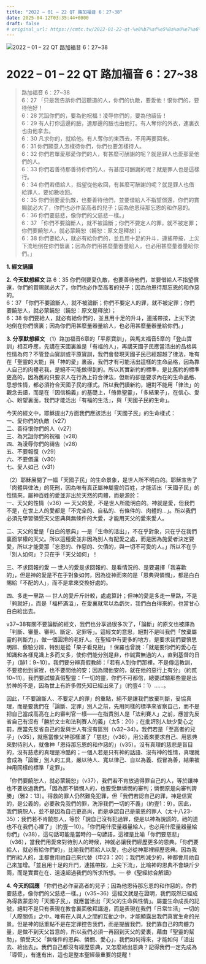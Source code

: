 ```yaml
---
title: "2022 – 01 – 22 QT 路加福音 6：27~38"
date: 2025-04-12T03:35:44+0800
draft: false
# original_url: https://cmtc.tw/2022-01-22-qt-%e8%b7%af%e5%8a%a0%e7%a6%8f%e9%9f%b3-6%ef%bc%9a2738
---
```


![2022 – 01 – 22 QT 路加福音 6：27\~38](/images/qt.jpg   "2022 – 01 – 22 QT 路加福音 6：27\~38")

# 2022 – 01 – 22 QT 路加福音 6：27\~38

> 路加福音 6：27\~38  
> 6：27 「只是我告訴你們這聽道的人，你們的仇敵，要愛他！恨你們的，要待他好！  
> 6：28 咒詛你們的，要為他祝福！凌辱你們的，要為他禱告！  
> 6：29 有人打你這邊的臉，連那邊的臉也由他打。有人奪你的外衣，連裏衣也由他拿去。  
> 6：30 凡求你的，就給他。有人奪你的東西去，不用再要回來。  
> 6：31 你們願意人怎樣待你們，你們也要怎樣待人。  
> 6：32 你們若單愛那愛你們的人，有甚麼可酬謝的呢？就是罪人也愛那愛他們的人。  
> 6：33 你們若善待那善待你們的人，有甚麼可酬謝的呢？就是罪人也是這樣行。  
> 6：34 你們若借給人，指望從他收回，有甚麼可酬謝的呢？就是罪人也借給罪人，要如數收回。  
> 6：35 你們倒要愛仇敵，也要善待他們，並要借給人不指望償還，你們的賞賜就必大了，你們也必作至高者的兒子；因為他恩待那忘恩的和作惡的。  
> 6：36 你們要慈悲，像你們的父慈悲一樣。」  
> 6：37 「你們不要論斷人，就不被論斷；你們不要定人的罪，就不被定罪；你們要饒恕人，就必蒙饒恕（饒恕：原文是釋放）；  
> 6：38 你們要給人，就必有給你們的，並且用十足的升斗，連搖帶按，上尖下流地倒在你們懷裏；因為你們用甚麼量器量給人，也必用甚麼量器量給你們。」

**1. 經文誦讀**

**2.  今天默想經文**
路 6：35 你們倒要愛仇敵，也要善待他們，並要借給人不指望償還，你們的賞賜就必大了，你們也必作至高者的兒子；因為他恩待那忘恩的和作惡的。  
6：37 「你們不要論斷人，就不被論斷；你們不要定人的罪，就不被定罪；你們要饒恕人，就必蒙饒恕（饒恕：原文是釋放）；  
6：38 你們要給人，就必有給你們的，並且用十足的升斗，連搖帶按，上尖下流地倒在你們懷裏；因為你們用甚麼量器量給人，也必用甚麼量器量給你們。」

**3. 分享默想經文**
（1）路加福音6章的「平原寶訓」，與馬太福音5章的「登山寶訓」相互呼應，先講在天國裏誰是「有福的人」，再講天國子民應當活出的品格與性情為何？不管登山寶訓或平原寶訓，我們會發現天國子民已經超越了律法，唯有在「聖靈的大能」與「神的愛」裏面，我們才有可能活出這樣的生命品格，因為靠人自己的肉體老我，是絕不可能做得到的。所以其實新約的標準，是比舊約的標準更高的，因為舊約只要求人在行為上符合律法，但新約卻是要求內在的生命品格、思想性情，都必須符合天國子民的樣式。所以我們讀新約，絕對不能用「律法」的觀念去讀，而是在「因信稱義」的基礎上，「倚靠聖靈」，「多結果子」，在信心、愛心、盼望裏面，我們才能活出「有福的生活」，與「天國子民的生命」。

今天的經文中，耶穌提出7方面我們應該活出「天國子民」的生命樣式：  
一、愛你們的仇敵（v27）  
二、善待恨你們的人（v27）  
三、為咒詛你們的祝福（v28）  
四、為淩辱你們的禱告（v28）  
五、不要報復（v29）  
六、不要償還（v30）  
七、愛人如己（v31）

（2）耶穌展開了一幅「天國子民」的生命景象，是世人所不明白的。耶穌宣告了「肉體與律法」的死刑，因為唯有真正屬神屬靈的百姓，才能活出「天國子民」的性情來。屬神百姓的愛並非出於天然的肉體，而是源於：  
一、天父的性情（v36）— 天父的愛，不是世人所能明白的。神就是愛，但我們不是，在世上人的愛都是「不完全的、自私的、有條件的、肉體的…」。所以我們必須先學習領受天父恩典與無條件的大愛，才能用天父的愛來愛人。

二、天父的愛是「白白的恩典」—是「生命的活出」，不在乎對象，只在乎在我們裏面掌權的天父。所以這種愛並非因為別人有配愛之處，而是因為施愛者決定要愛，所以才能愛那「忘恩的、作惡的、欠債的，與一切不可愛的人。」所以不在乎「別人如何」？只在乎「天父如何」！

三、不求回報的愛 — 世人的愛是求回報的、是看情況的、是要選擇「我喜歡的」，但是神的愛是不在乎對象如何，因為從神而來的是「恩典與憐憫」，都是白白賜給「不配的人」，而不是拿來交換好處的。

四、多走一里路 — 世人的愛斤斤計較，處處算計；但神的愛是多走一里路，不是「夠就好」，而是「福杯滿溢」，在愛裏就常以為虧欠，我們白白得來的，也當甘心白白給出去。

v37\~38有關不要論斷的經文，我們也分享過很多次了，「論斷」的原文也被譯為「判斷、審量、審判、斷定、定罪等」。這經文的意思，絕對不是叫我們「放棄屬靈的判斷力」，做一個圓滑的老好人。在聖經中有更多的地方，是要求我們要慎思明辨、察驗分辨，特別是從「果子看見樹」！保羅也曾說：「就是要你們的愛心在知識和各樣見識上多而又多，使你們能分別是非，作誠實無過的人，直到基督的日子」（腓1：9\~10）。我們要分辨真假教師：「若有人到你們那裡，不是傳這教訓，不要接他到家裡，也不要問他的安；因為問他安的，就在他的惡行上有分」（約貳10\~11）。我們要試驗真假聖靈：「一切的靈，你們不可都信，總要試驗那些靈是出於神的不是，因為世上有許多假先知已經出來了」（約壹4：1）……。

因此，「不要論斷人、不要定人的罪」的重點，絕不是讓我們放棄判斷，妥協真理，而是要我們在「論斷、定罪」別人之前，先用同樣的標準來省察自己，而不是把自己當成高高在上的審判官一樣——在指責別人是「法利賽人」之前，應當先反省自己有沒有「勝於文士和法利賽人的義」（太5：20）；在批評別人缺少愛心之前，應當先反省自己的愛與世人有沒有區別（v32\~34）。我們若是「至高者的兒子」（v35），就應當像父神那樣滿了「慈悲」（v36），用公義來要求自己、用恩典來對待別人，就像神「恩待那忘恩的和作惡的」（v35）。沒有真理的慈悲是盲目的，沒有慈悲的真理是冷酷的；一個人若是只有神的話語、沒有神的性情，真理就會成為「論斷」別人的工具，嚴以待人、寬以律己、自以為義、假冒為善，結果被神用同樣的標準「定罪」。

「你們要饒恕人，就必蒙饒恕」（v37），我們若不肯放過得罪自己的人，等於讓神也不要放過我們。「因為那不憐憫人的，也要受無憐憫的審判；憐憫原是向審判誇勝」（雅2：13）。得救的罪人仍然難免犯罪，但「我們若認自己的罪，神是信實的，是公義的，必要赦免我們的罪，洗淨我們一切的不義」（約壹1：9）。因此，我們饒恕人，並不是因為自己更高尚，而是承認自己是蒙恩的罪人（太十八23-35）；我們若不肯饒恕人，等於「說自己沒有犯過罪，便是以神為說謊的，祂的道也不在我們心裡了」（約壹一10）。「你們用什麼量器量給人，也必用什麼量器量給你們」（v38），這句話可能是當時的一句諺語，這裡是比喻「你們要慈悲」（v36），當我們用愛來對待別人的時候，神就必讓我們經歷更多的恩典。「你們要給人，就必有給你們的」，比喻我們若給人以愛，也必從神那裡經歷恩典。因為我們所給人的，主都會用祂自己來代替（申23：20）；我們所減少的，神都會用祂自己來加增。「並且用十足的升鬥，連搖帶按，上尖下流」，比喻神的恩典不會缺斤少兩，而是實實在在、遠遠超過我們的所求所想。— 參《聖經綜合解讀》

**4. 今天的回應**
「你們也必作至高者的兒子；因為他恩待那忘恩的和作惡的。你們要慈悲，像你們的父慈悲一樣。」（v35\~36）這經文就是在證明，我們既然已經成為得救蒙恩的「天國子民」，就應當活出「天父的生命與性情」。屬靈生命成長的記號，絕對不是只有表現在教會裏面敬拜講道，而是表現在我們「日常生活」一切的「人際關係」之中。唯有在人與人之間的互動之中，才能顯露出我們真實生命的光景。但是神的話重點不是在定罪控告我們，而是提醒我們，我們靠自己的肉體力量，是做不到天父旨意的，所以我們必須一再回到天父的愛裏，藉由「聖靈的幫助」，領受天父「無條件的恩典、憐憫、愛心」，我們如何得來，才能如何「活出去、給出去」。我們自己都沒有經歷恩典，又怎麼給出恩典？記得我們一定先成為「導管」，有進有出，這也是整本聖經最重要的提醒！
